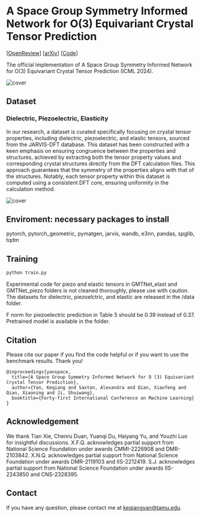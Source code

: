 # A Space Group Symmetry Informed Network for O(3) Equivariant Crystal Tensor Prediction


[[OpenReview](https://openreview.net/forum?id=BOFjRnJ9mX)] [[arXiv](https://arxiv.org/abs/2406.12888)] [[Code](https://github.com/divelab/AIRS)]

The official implementation of A Space Group Symmetry Informed Network for O(3) Equivariant Crystal Tensor Prediction (ICML 2024).

![cover](figures/GMTNet.png)

## Dataset

### Dielectric, Piezoelectric, Elasticity

In our research, a dataset is curated specifically focusing on crystal tensor properties, including dielectric, piezoelectric, and elastic tensors, sourced from the JARVIS-DFT database. This dataset has been constructed with a keen emphasis on ensuring congruence between the properties and structures, achieved by extracting both the tensor property values and corresponding crystal structures directly from the DFT calculation files. This approach guarantees that the symmetry of the properties aligns with that of the structures. Notably, each tensor property within this dataset is computed using a consistent DFT core, ensuring uniformity in the calculation method. 

![cover](figures/dataset_sta.png)

## Enviroment: necessary packages to install
pytorch, pytorch_geometric, pymatgen, jarvis, wandb, e3nn, pandas, spglib, tqdm

## Training

```bash
python train.py 
```

Experimental code for piezo and elastic tensors in GMTNet_elast and GMTNet_piezo folders is not cleaned thoroughly, please use with caution. The datasets for dielectric, piezoelctric, and elastic are released in the /data folder.

F norm for piezoelectric prediction in Table 5 should be 0.39 instead of 0.37. Pretrained model is available in the folder.

## Citation
Please cite our paper if you find the code helpful or if you want to use the benchmark results. Thank you!
```
@inproceedings{yanspace,
  title={A Space Group Symmetry Informed Network for O (3) Equivariant Crystal Tensor Prediction},
  author={Yan, Keqiang and Saxton, Alexandra and Qian, Xiaofeng and Qian, Xiaoning and Ji, Shuiwang},
  booktitle={Forty-first International Conference on Machine Learning}
}
```

## Acknowledgement

We thank Tian Xie, Chenru Duan, Yuanqi Du, Haiyang Yu, and Youzhi Luo for insightful discussions. X.F.Q. acknowledges partial support from National Science Foundation under awards CMMI-2226908 and DMR-2103842. X.N.Q. acknowledges partial support from National Science Foundation under awards DMR-2119103 and IIS-2212419.
S.J. acknowledges partial support from National Science Foundation under awards IIS-2243850 and CNS-2328395.

## Contact

If you have any question, please contact me at keqiangyan@tamu.edu.
